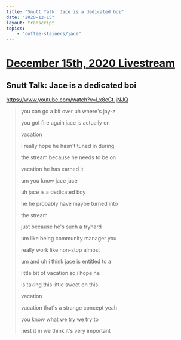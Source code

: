 ```yaml
---
title: "Snutt Talk: Jace is a dedicated boi"
date: "2020-12-15"
layout: transcript
topics:
    - "coffee-stainers/jace"
---
```

# [December 15th, 2020 Livestream](../2020-12-15.md)
## Snutt Talk: Jace is a dedicated boi
https://www.youtube.com/watch?v=Lx8cCt-jNJQ
> you can go a bit over uh where's jay-z
> 
> you got fire again jace is actually on
> 
> vacation
> 
> i really hope he hasn't tuned in during
> 
> the stream because he needs to be on
> 
> vacation he has earned it
> 
> um you know jace jace
> 
> uh jace is a dedicated boy
> 
> he he probably have maybe turned into
> 
> the stream
> 
> just because he's such a tryhard
> 
> um like being community manager you
> 
> really work like non-stop almost
> 
> um and uh i think jace is entitled to a
> 
> little bit of vacation so i hope he
> 
> is taking this little sweet on this
> 
> vacation
> 
> vacation that's a strange concept yeah
> 
> you know what we try we try to
> 
> nest it in we think it's very important
> 

